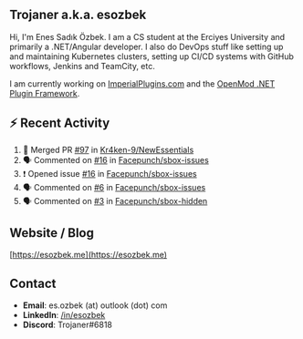 ##  Trojaner a.k.a. esozbek
Hi, I'm Enes Sadık Özbek. I am a CS student at the Erciyes University and primarily a .NET/Angular developer. I also do DevOps stuff like setting up and maintaining Kubernetes clusters, setting up CI/CD systems with GitHub workflows, Jenkins and TeamCity, etc.

I am currently working on [ImperialPlugins.com](https://imperialplugins.com) and the [OpenMod .NET Plugin Framework](https://github.com/openmod/openmod). 

## :zap: Recent Activity

<!--START_SECTION:activity-->
1. 🎉 Merged PR [#97](https://github.com/Kr4ken-9/NewEssentials/pull/97) in [Kr4ken-9/NewEssentials](https://github.com/Kr4ken-9/NewEssentials)
2. 🗣 Commented on [#16](https://github.com/Facepunch/sbox-issues/issues/16) in [Facepunch/sbox-issues](https://github.com/Facepunch/sbox-issues)
3. ❗️ Opened issue [#16](https://github.com/Facepunch/sbox-issues/issues/16) in [Facepunch/sbox-issues](https://github.com/Facepunch/sbox-issues)
4. 🗣 Commented on [#6](https://github.com/Facepunch/sbox-issues/issues/6) in [Facepunch/sbox-issues](https://github.com/Facepunch/sbox-issues)
5. 🗣 Commented on [#3](https://github.com/Facepunch/sbox-hidden/issues/3) in [Facepunch/sbox-hidden](https://github.com/Facepunch/sbox-hidden)
<!--END_SECTION:activity-->

## Website / Blog
[https://esozbek.me](https://esozbek.me)

## Contact
- **Email**: es.ozbek (at) outlook (dot) com
- **LinkedIn**: [/in/esozbek](https://linkedin.com/in/esozbek)
- **Discord**: Trojaner#6818
